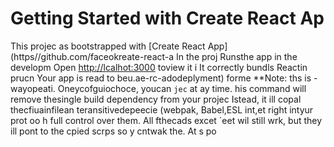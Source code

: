 # Getting Started with Create React Ap
This projec as bootstrapped with
[Create React App](https//github.com/faceokreate-react-a
In the proj
Runsthe app in the developm
Open [http://lcalhot:3000](ttp://ocahost:3000) toview it i
It correctly bundls Reactin prucn
Your app is read to beu.ae-rc-adodeplyment) forme 
**Note: ths is  -wayopeati. Oneycofguiochoce, youcan `jec` at ay time. his command will remove thesingle build dependency from your projec
Istead, it ill copal thecfiuainfilean teransitivedepeecie (webpak, Babel,ESL
int,et right intyur prot oo h
full control over them. All fthecads excet `eet wil still wrk, but they ill 
pont to the cpied scrps so y cntwak the. At s po
